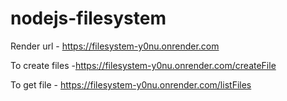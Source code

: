 # nodejs-filesystem

Render url - https://filesystem-y0nu.onrender.com

To create files -https://filesystem-y0nu.onrender.com/createFile

To get file - https://filesystem-y0nu.onrender.com/listFiles
